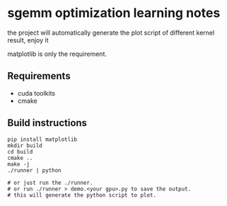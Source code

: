 # sgemm optimization learning notes

the project will automatically generate the plot script of
different kernel result, enjoy it

matplotlib is only the requirement.

## Requirements
- cuda toolkits
- cmake

## Build instructions 

```shell
pip install matplotlib
mkdir build
cd build
cmake ..
make -j
./runner | python

# or just run the ./runner.
# or run ./runner > demo.<your gpu>.py to save the output.
# this will generate the python script to plot.
```